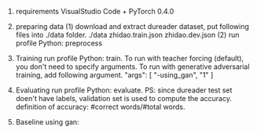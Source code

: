 1. requirements
VisualStudio Code + PyTorch 0.4.0

2. preparing data
(1) download and extract dureader dataset, put following files into ./data folder.
./data
  zhidao.train.json
  zhidao.dev.json
(2) run profile Python: preprocess

3. Training
run profile Python: train.
To run with teacher forcing (default), you don't need to specify arguments.
To run with generative adversarial training, add following argument.
  "args": [
    "-using_gan", "1"
  ]

4. Evaluating
run profile Python: evaluate.
PS: since dureader test set doen't have labels, validation set is used to compute the accuracy.
definition of accuracy: #correct words/#total words.

5. Baseline
using gan: 